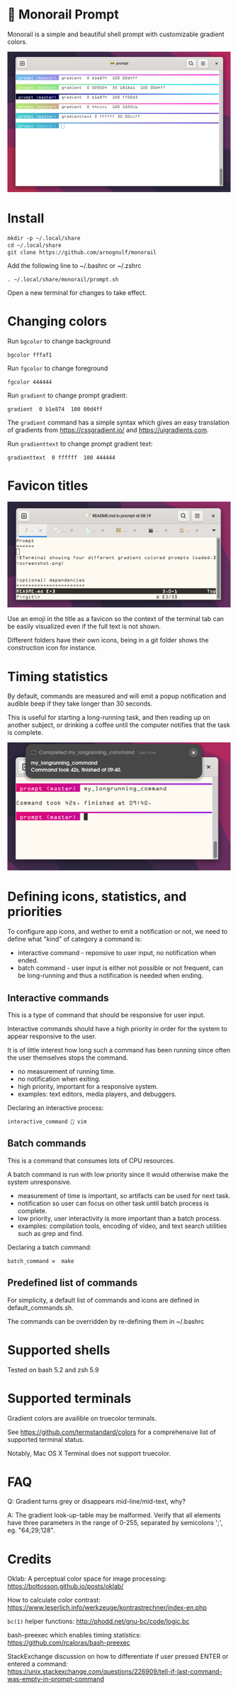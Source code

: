 🚝 Monorail Prompt
==================

Monorail is a simple and beautiful shell prompt with customizable gradient colors.

![Terminal showing four different gradient colored prompts loaded.](images/screenshot.png)


Install
=======

```
mkdir -p ~/.local/share
cd ~/.local/share
git clone https://github.com/arnognulf/monorail

```

Add the following line to ~/.bashrc or ~/.zshrc

```
. ~/.local/share/monorail/prompt.sh
```

Open a new terminal for changes to take effect.

Changing colors
===============
Run `bgcolor` to change background
```
bgcolor fffaf1
```

Run `fgcolor` to change foreground
```
fgcolor 444444
```

Run `gradient` to change prompt gradient:
```
gradient  0 b1e874  100 00d4ff
```
The `gradient` command has a simple syntax which gives an easy translation of gradients from https://cssgradient.io/ and https://uigradients.com.

Run `gradienttext` to change prompt gradient text:
```
gradienttext  0 ffffff  100 444444
```


Favicon titles
==============
![Multiple tabs where each tab has their own emoji icon](images/favicons.png)

Use an emoji in the title as a favicon so the context of the terminal tab can be easily visualized even if the full text is not shown.


Different folders have their own icons, being in a git folder shows the construction icon for instance.

Timing statistics
=================

By default, commands are measured and will emit a popup notification and audible beep if they take longer than 30 seconds.


This is useful for starting a long-running task, and then reading up on another subject, or drinking a coffee until the computer notifies that the task is complete.



![Long running command finished with statistics, and popup visible](images/timing.png)

Defining icons, statistics, and priorities
==========================================

To configure app icons, and wether to emit a notification or not, we need to define what "kind" of category a command is:

* interactive command - reponsive to user input, no notification when ended.
* batch command - user input is either not possible or not frequent, can be long-running and thus a notification is needed when ending.

Interactive commands
--------------------
This is a type of command that should be responsive for user input.



Interactive commands should have a high priority in order for the system to appear responsive to the user.


It is of little interest how long such a command has been running since often the user themselves stops the command.

* no measurement of running time.
* no notification when exiting.
* high priority, important for a responsive system.
* examples: text editors, media players, and debuggers.


Declaring an interactive process:

```
interactive_command 📝 vim
```

Batch commands
--------------
This is a command that consumes lots of CPU resources.



A batch command is run with low priority since it would otherwise make the system unresponsive.


* measurement of time is important, so artifacts can be used for next task.
* notification so user can focus on other task until batch process is complete.
* low priority, user interactivity is more important than a batch process.
* examples: compilation tools, encoding of video, and text search utilities such as grep and find.


Declaring a batch command:

```
batch_command ⚒️  make
```

Predefined list of commands
---------------------------
For simplicity, a default list of commands and icons are defined in default_commands.sh.


The commands can be overridden by re-defining them in ~/.bashrc


Supported shells
================
Tested on bash 5.2 and zsh 5.9

Supported terminals
===================
Gradient colors are availible on truecolor terminals.


See https://github.com/termstandard/colors for a comprehensive list of supported terminal status.


Notably, Mac OS X Terminal does not support truecolor.


FAQ
===
Q: Gradient turns grey or disappears mid-line/mid-text, why?


A: The gradient look-up-table may be malformed. Verify that all elements have three parameters in the range of 0-255, separated by semicolons ';', eg. "64;29;128".

Credits
=======
Oklab: A perceptual color space for image processing: https://bottosson.github.io/posts/oklab/

How to calculate color contrast: https://www.leserlich.info/werkzeuge/kontrastrechner/index-en.php


`bc(1)` helper functions: http://phodd.net/gnu-bc/code/logic.bc


bash-preexec which enables timing statistics: https://github.com/rcaloras/bash-preexec


StackExchange discussion on how to differentiate if user pressed ENTER or entered a command: https://unix.stackexchange.com/questions/226909/tell-if-last-command-was-empty-in-prompt-command


